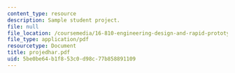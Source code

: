 ```yaml
---
content_type: resource
description: Sample student project.
file: null
file_location: /coursemedia/16-810-engineering-design-and-rapid-prototyping-january-iap-2007/5be0be64b1f853c0d98c77b858891109_projedhar.pdf
file_type: application/pdf
resourcetype: Document
title: projedhar.pdf
uid: 5be0be64-b1f8-53c0-d98c-77b858891109
---
```

